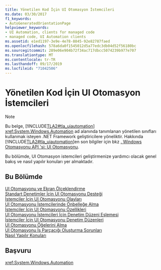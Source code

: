 ```yaml
---
title: Yönetilen Kod İçin UI Otomasyon İstemcileri
ms.date: 03/30/2017
f1_keywords:
- AutoGeneratedOrientationPage
helpviewer_keywords:
- UI Automation, clients for managed code
- managed code, UI Automation clients
ms.assetid: e1ed1197-3e9e-4e78-8845-92e82787faed
ms.openlocfilehash: 578a6da0f1545012d5a77edc3db04d52f56180bc
ms.sourcegitcommit: 289e06e904b72f34ac717dbcc5074239b977e707
ms.translationtype: MT
ms.contentlocale: tr-TR
ms.lasthandoff: 09/17/2019
ms.locfileid: "71042506"
---
```

# <a name="ui-automation-clients-for-managed-code"></a>Yönetilen Kod İçin UI Otomasyon İstemcileri
> [!NOTE]
> Bu belge, [!INCLUDE[TLA2#tla_uiautomation](../../../includes/tla2sharptla-uiautomation-md.md)] <xref:System.Windows.Automation> ad alanında tanımlanan yönetilen sınıfları kullanmak isteyen .NET Framework geliştiricilere yöneliktir. Hakkında [!INCLUDE[TLA2#tla_uiautomation](../../../includes/tla2sharptla-uiautomation-md.md)]en son bilgiler için bkz [. Windows Otomasyonu API 'si: UI Otomasyonu](https://go.microsoft.com/fwlink/?LinkID=156746).  
  
 Bu bölümde, UI Otomasyon istemcileri geliştirmenize yardımcı olacak genel bakış ve nasıl yapılır konuları yer almaktadır.  
  
## <a name="in-this-section"></a>Bu Bölümde  
 [UI Otomasyonu ve Ekran Ölçeklendirme](ui-automation-and-screen-scaling.md)  
 [Standart Denetimler İçin UI Otomasyonu Desteği](ui-automation-support-for-standard-controls.md)  
 [İstemciler İçin UI Otomasyonu Olayları](ui-automation-events-for-clients.md)  
 [UI Otomasyonu İstemcilerinde Önbelleğe Alma](caching-in-ui-automation-clients.md)  
 [İstemciler İçin UI Otomasyonu Özellikleri](ui-automation-properties-for-clients.md)  
 [UI Otomasyonu İstemcileri İçin Denetim Düzeni Eşlemesi](control-pattern-mapping-for-ui-automation-clients.md)  
 [İstemciler İçin UI Otomasyonu Denetim Düzenleri](ui-automation-control-patterns-for-clients.md)  
 [UI Otomasyonu Öğelerini Alma](obtaining-ui-automation-elements.md)  
 [UI Otomasyonu İş Parçacığı Oluşturma Sorunları](ui-automation-threading-issues.md)  
 [Nasıl Yapılır Konuları](ui-automation-clients-for-managed-code-how-to-topics.md)  
  
## <a name="reference"></a>Başvuru  
 <xref:System.Windows.Automation>
